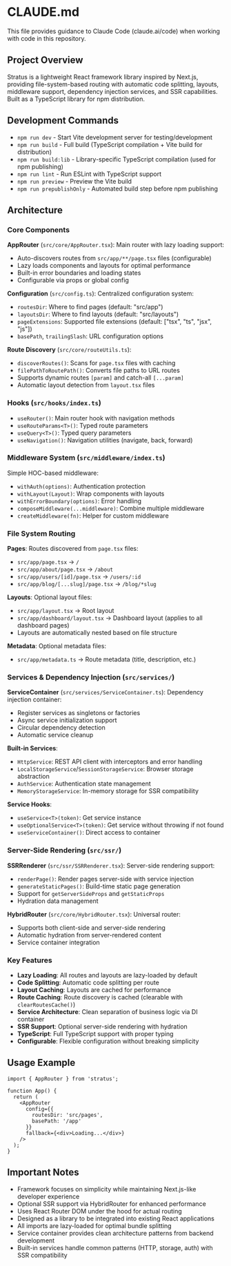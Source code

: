 # CLAUDE.md

This file provides guidance to Claude Code (claude.ai/code) when working with code in this repository.

## Project Overview

Stratus is a lightweight React framework library inspired by Next.js, providing file-system-based routing with automatic code splitting, layouts, middleware support, dependency injection services, and SSR capabilities. Built as a TypeScript library for npm distribution.

## Development Commands

- `npm run dev` - Start Vite development server for testing/development
- `npm run build` - Full build (TypeScript compilation + Vite build for distribution)
- `npm run build:lib` - Library-specific TypeScript compilation (used for npm publishing)
- `npm run lint` - Run ESLint with TypeScript support
- `npm run preview` - Preview the Vite build
- `npm run prepublishOnly` - Automated build step before npm publishing

## Architecture

### Core Components

**AppRouter** (`src/core/AppRouter.tsx`): Main router with lazy loading support:
- Auto-discovers routes from `src/app/**/page.tsx` files (configurable)
- Lazy loads components and layouts for optimal performance
- Built-in error boundaries and loading states
- Configurable via props or global config

**Configuration** (`src/config.ts`): Centralized configuration system:
- `routesDir`: Where to find pages (default: "src/app")
- `layoutsDir`: Where to find layouts (default: "src/layouts")  
- `pageExtensions`: Supported file extensions (default: ["tsx", "ts", "jsx", "js"])
- `basePath`, `trailingSlash`: URL configuration options

**Route Discovery** (`src/core/routeUtils.ts`):
- `discoverRoutes()`: Scans for `page.tsx` files with caching
- `filePathToRoutePath()`: Converts file paths to URL routes
- Supports dynamic routes `[param]` and catch-all `[...param]`
- Automatic layout detection from `layout.tsx` files

### Hooks (`src/hooks/index.ts`)

- `useRouter()`: Main router hook with navigation methods
- `useRouteParams<T>()`: Typed route parameters
- `useQuery<T>()`: Typed query parameters  
- `useNavigation()`: Navigation utilities (navigate, back, forward)

### Middleware System (`src/middleware/index.ts`)

Simple HOC-based middleware:
- `withAuth(options)`: Authentication protection
- `withLayout(Layout)`: Wrap components with layouts
- `withErrorBoundary(options)`: Error handling
- `composeMiddleware(...middleware)`: Combine multiple middleware
- `createMiddleware(fn)`: Helper for custom middleware

### File System Routing

**Pages**: Routes discovered from `page.tsx` files:
- `src/app/page.tsx` → `/`
- `src/app/about/page.tsx` → `/about`
- `src/app/users/[id]/page.tsx` → `/users/:id`
- `src/app/blog/[...slug]/page.tsx` → `/blog/*slug`

**Layouts**: Optional layout files:
- `src/app/layout.tsx` → Root layout
- `src/app/dashboard/layout.tsx` → Dashboard layout (applies to all dashboard pages)
- Layouts are automatically nested based on file structure

**Metadata**: Optional metadata files:
- `src/app/metadata.ts` → Route metadata (title, description, etc.)

### Services & Dependency Injection (`src/services/`)

**ServiceContainer** (`src/services/ServiceContainer.ts`): Dependency injection container:
- Register services as singletons or factories
- Async service initialization support
- Circular dependency detection
- Automatic service cleanup

**Built-in Services**:
- `HttpService`: REST API client with interceptors and error handling
- `LocalStorageService`/`SessionStorageService`: Browser storage abstraction
- `AuthService`: Authentication state management
- `MemoryStorageService`: In-memory storage for SSR compatibility

**Service Hooks**:
- `useService<T>(token)`: Get service instance
- `useOptionalService<T>(token)`: Get service without throwing if not found
- `useServiceContainer()`: Direct access to container

### Server-Side Rendering (`src/ssr/`)

**SSRRenderer** (`src/ssr/SSRRenderer.tsx`): Server-side rendering support:
- `renderPage()`: Render pages server-side with service injection
- `generateStaticPages()`: Build-time static page generation
- Support for `getServerSideProps` and `getStaticProps`
- Hydration data management

**HybridRouter** (`src/core/HybridRouter.tsx`): Universal router:
- Supports both client-side and server-side rendering
- Automatic hydration from server-rendered content
- Service container integration

### Key Features

- **Lazy Loading**: All routes and layouts are lazy-loaded by default
- **Code Splitting**: Automatic code splitting per route
- **Layout Caching**: Layouts are cached for performance
- **Route Caching**: Route discovery is cached (clearable with `clearRoutesCache()`)
- **Service Architecture**: Clean separation of business logic via DI container
- **SSR Support**: Optional server-side rendering with hydration
- **TypeScript**: Full TypeScript support with proper typing
- **Configurable**: Flexible configuration without breaking simplicity

## Usage Example

```tsx
import { AppRouter } from 'stratus';

function App() {
  return (
    <AppRouter 
      config={{
        routesDir: 'src/pages',
        basePath: '/app'
      }}
      fallback={<div>Loading...</div>}
    />
  );
}
```

## Important Notes

- Framework focuses on simplicity while maintaining Next.js-like developer experience
- Optional SSR support via HybridRouter for enhanced performance
- Uses React Router DOM under the hood for actual routing
- Designed as a library to be integrated into existing React applications
- All imports are lazy-loaded for optimal bundle splitting
- Service container provides clean architecture patterns from backend development
- Built-in services handle common patterns (HTTP, storage, auth) with SSR compatibility